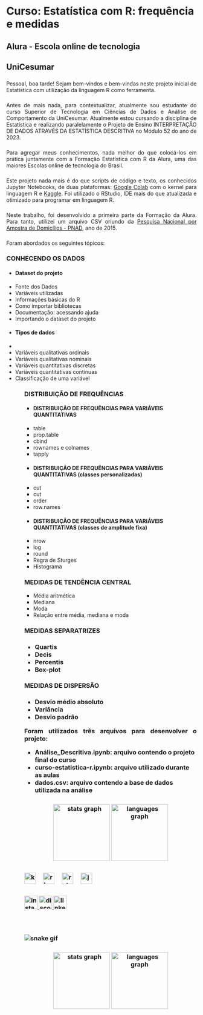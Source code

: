 <h1 align="left">Curso: Estatística com R: frequência e medidas</h1>

###

<h2 align="left">Alura - Escola online de tecnologia</h2>

###

<h2 align="left">UniCesumar</h2>

###

<p align="justify">Pessoal, boa tarde! Sejam bem-vindos e bem-vindas neste projeto inicial de Estatística com utilização da linguagem R como ferramenta.</p>

###

<p align="justify">Antes de mais nada, para contextualizar, atualmente sou estudante do curso Superior de Tecnologia em Ciências de Dados e Análise de Comportamento da UniCesumar. Atualmente estou cursando a disciplina de Estatística e realizando paralelamente o Projeto de Ensino INTERPRETAÇÃO DE DADOS ATRAVÉS DA ESTATÍSTICA DESCRITIVA no Módulo 52 do ano de 2023.</p>

###

<p align="justify">Para agregar meus conhecimentos, nada melhor do que colocá-los em prática juntamente com a Formação Estatística com R da Alura, uma das maiores Escolas online de tecnologia do Brasil.</p>

###

<p align="justify">Este projeto nada mais é do que scripts de código e texto, os conhecidos Jupyter Notebooks, de duas plataformas: <a href="https://colab.research.google.com/#create=true&language=r" target="_blank">Google Colab</a> com o kernel para linguagem R e <a href="https://www.kaggle.com/" target="_blank">Kaggle</a>. Foi utilizado o RStudio, IDE mais do que atualizada e otimizado para programar em linguagem R.</p>

###

<p align="justify">Neste trabalho, foi desenvolvido a primeira parte da Formação da Alura. Para tanto, utilizei um arquivo CSV oriundo da <a href="https://ww2.ibge.gov.br/home/estatistica/populacao/trabalhoerendimento/pnad2015/microdados.shtm" target="_blank">Pesquisa Nacional por Amostra de Domicílios - PNAD</a>, ano de 2015.</p>

###

<p align="left">Foram abordados os seguintes tópicos:</p>
<h3>CONHECENDO OS DADOS</h3>
<ul>
<li><h4>Dataset do projeto</h4></li>
<li>Fonte dos Dados</li>
<li>Variáveis utilizadas</li>
<li>Informações básicas do R</li>
<li>Como importar bibliotecas</li>
<li>Documentação: acessando ajuda</li>
<li>Importando o dataset do projeto</li>
<li><h4>Tipos de dados</h4><li>
<li>Variáveis qualitativas ordinais</li>
<li>Variáveis qualitativas nominais</li>
<li>Variáveis quantitativas discretas</li>
<li>Variáveis quantitativas contínuas</li>
<li>Classificação de uma variável</li>
<ul>

<h3>DISTRIBUIÇÃO DE FREQUÊNCIAS</h3>
<ul>
<li><h4>DISTRIBUIÇÃO DE FREQUÊNCIAS PARA VARIÁVEIS QUANTITATIVAS</h4></li>
<li>table</li>
<li>prop.table</li>
<li>cbind</li>
<li>rownames e colnames</li>
<li>tapply</li>
<li><h4>DISTRIBUIÇÃO DE FREQUÊNCIAS PARA VARIÁVEIS QUANTITATIVAS (classes personalizadas)</h4></li>
<li>cut</li>
<li>cut</li>
<li>order</li>
<li>row.names</li>
<li><h4>DISTRIBUIÇÃO DE FREQUÊNCIAS PARA VARIÁVEIS QUANTITATIVAS (classes de amplitude fixa)</h4></li>
<li>nrow</li>
<li>log</li>
<li>round</li>
<li>Regra de Sturges</li>
<li>Histograma</li>
</ul>

<h3>MEDIDAS DE TENDÊNCIA CENTRAL</h3>
<ul>
<li>Média aritmética</li>
<li>Mediana</li>
<li>Moda</li>
<li>Relação entre média, mediana e moda</li>
</ul>

<h3>MEDIDAS SEPARATRIZES<h3>
<ul>
<li>Quartis</li>
<li>Decis</li>
<li>Percentis</li>
<li>Box-plot</li>
</ul>

<h3>MEDIDAS DE DISPERSÃO<h3>
<ul>
<li>Desvio médio absoluto</li>
<li>Variância</li>
<li>Desvio padrão</li>
</ul>

<p align="justify">Foram utilizados três arquivos para desenvolver o projeto:</p>
<ul>
<li><strong>Análise_Descritiva.ipynb</strong>: arquivo contendo o projeto final do curso</li>
<li><strong>curso-estatistica-r.ipynb</strong>: arquivo utilizado durante as aulas</li>
<li><strong>dados.csv<strong>: arquivo contendo a base de dados utilizada na análise</li>
</ul>

###

<div align="center">
  <img src="https://github-readme-stats.vercel.app/api?username=ccampa896&hide_title=false&hide_rank=false&show_icons=true&include_all_commits=true&count_private=true&disable_animations=false&theme=dracula&locale=en&hide_border=false" height="150" alt="stats graph"  />
  <img src="https://github-readme-stats.vercel.app/api/top-langs?username=ccampa896&locale=en&hide_title=false&layout=compact&card_width=320&langs_count=5&theme=dracula&hide_border=false" height="150" alt="languages graph"  />
</div>

###

<div align="left">
  <img src="https://cdn.jsdelivr.net/gh/devicons/devicon/icons/kaggle/kaggle-original.svg" height="30" alt="kaggle logo"  />
  <img width="12" />
  <img src="https://cdn.jsdelivr.net/gh/devicons/devicon/icons/r/r-original.svg" height="30" alt="r logo"  />
  <img width="12" />
  <img src="https://cdn.jsdelivr.net/gh/devicons/devicon/icons/rstudio/rstudio-original.svg" height="30" alt="rstudio logo"  />
  <img width="12" />
  <img src="https://cdn.jsdelivr.net/gh/devicons/devicon/icons/jupyter/jupyter-original.svg" height="30" alt="jupyter logo"  />
</div>

###

<div align="left">
  <a href="https://www.instagram.com/campanaricarlos/" target="_blank">
    <img src="https://img.shields.io/static/v1?message=Instagram&logo=instagram&label=&color=E4405F&logoColor=white&labelColor=&style=for-the-badge" height="35" alt="instagram logo"  />
  </a>
  <a href="ccampa896" target="_blank">
    <img src="https://img.shields.io/static/v1?message=Discord&logo=discord&label=&color=7289DA&logoColor=white&labelColor=&style=for-the-badge" height="35" alt="discord logo"  />
  </a>
  <a href="https://www.linkedin.com/in/carlos-campanari/" target="_blank">
    <img src="https://img.shields.io/static/v1?message=LinkedIn&logo=linkedin&label=&color=0077B5&logoColor=white&labelColor=&style=for-the-badge" height="35" alt="linkedin logo"  />
  </a>
</div>

###

<br clear="both">

![snake gif](https://github.com/ccampa896/ccampa896/blob/output/github-contribution-grid-snake.gif)

###

<div align="center">
  <img src="https://github-readme-stats.vercel.app/api?username=ccampa896&hide_title=false&hide_rank=false&show_icons=true&include_all_commits=true&count_private=true&disable_animations=false&theme=dracula&locale=en&hide_border=false&order=1" height="150" alt="stats graph"  />
  <img src="https://github-readme-stats.vercel.app/api/top-langs?username=ccampa896&locale=en&hide_title=false&layout=compact&card_width=320&langs_count=5&theme=dracula&hide_border=false&order=2" height="150" alt="languages graph"  />
</div>

###
